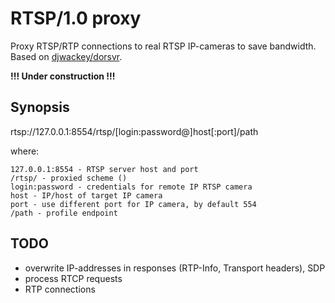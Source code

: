 # RTSP/1.0 proxy

Proxy RTSP/RTP connections to real RTSP IP-cameras to save bandwidth.
Based on [djwackey/dorsvr](https://github.com/djwackey/dorsvr/ "dorsvr source code page").

**!!! Under construction !!!**

## Synopsis

rtsp://127.0.0.1:8554/rtsp/[login:password@]host[:port]/path

where:

    127.0.0.1:8554 - RTSP server host and port
    /rtsp/ - proxied scheme ()
    login:password - credentials for remote IP RTSP camera
    host - IP/host of target IP camera
    port - use different port for IP camera, by default 554
    /path - profile endpoint

## TODO

- overwrite IP-addresses in responses (RTP-Info, Transport headers), SDP
- process RTCP requests
- RTP connections
